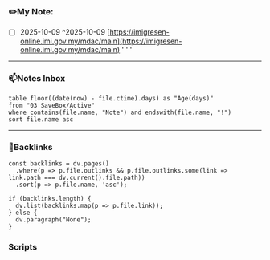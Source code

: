 ### ✏️My Note:
- [ ] 2025-10-09 ^2025-10-09
[https://imigresen-online.imi.gov.my/mdac/main](https://imigresen-online.imi.gov.my/mdac/main)
'
'
'



___
### 📫Notes Inbox 
~~~dataview
table floor((date(now) - file.ctime).days) as "Age(days)"
from "03 SaveBox/Active"
where contains(file.name, "Note") and endswith(file.name, "!")
sort file.name asc
~~~


___
### 🔗Backlinks
~~~dataviewjs
const backlinks = dv.pages()
  .where(p => p.file.outlinks && p.file.outlinks.some(link => link.path === dv.current().file.path))
  .sort(p => p.file.name, 'asc');

if (backlinks.length) {
  dv.list(backlinks.map(p => p.file.link));
} else {
  dv.paragraph("None");
}
~~~


### Scripts
~~~js

~~~
